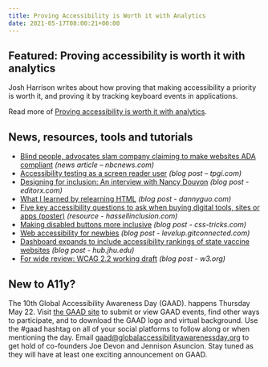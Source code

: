 ```yaml
---
title: Proving Accessibility is Worth it with Analytics
date: 2021-05-17T08:00:21+00:00
---
```


## Featured: Proving accessibility is worth it with analytics

Josh Harrison writes about how proving that making accessibility a priority is worth it, and proving it by tracking keyboard events in applications.

Read more of [Proving accessibility is worth it with analytics](https://blogs.intuit.com/blog/2021/05/06/proving-accessibility-is-worth-it-with-analytics/).

## News, resources, tools and tutorials

- [Blind people, advocates slam company claiming to make websites ADA compliant](https://www.nbcnews.com/tech/innovation/blind-people-advocates-slam-company-claiming-make-websites-ada-compliant-n1266720) *(news article – nbcnews.com)*
- [Accessibility testing as a screen reader user](https://www.tpgi.com/accessibility-testing-as-a-screen-reader-user/) *(blog post – tpgi.com)*
- [Designing for inclusion: An interview with Nancy Douyon](https://www.editorx.com/shaping-design/article/nancy-douyon-interview) *(blog post - editorx.com)*
- [What I learned by relearning HTML](https://www.dannyguo.com/blog/what-i-learned-by-relearning-html) *(blog post - dannyguo.com)*
- [Five key accessibility questions to ask when buying digital tools, sites or apps (poster)](https://www.hassellinclusion.com/blog/accessible-procurement-outsourcing-poster/) *(resource - hassellinclusion.com)*
- [Making disabled buttons more inclusive](https://css-tricks.com/making-disabled-buttons-more-inclusive/) *(blog post - css-tricks.com)*
- [Web accessibility for newbies](https://levelup.gitconnected.com/web-accessibility-for-newbies-1098fa15f9f0) *(blog post - levelup.gitconnected.com)*
- [Dashboard expands to include accessibility rankings of state vaccine websites](https://hub.jhu.edu/2021/04/06/data-visualization-dashboard-ranks-vaccine-websites/) *(blog post - hub.jhu.edu)*
- [For wide review: WCAG 2.2 working draft](https://www.w3.org/blog/news/archives/9052) *(blog post - w3.org)*

## New to A11y?

The 10th Global Accessibility Awareness Day (GAAD). happens Thursday May 22. Visit [the GAAD site](https://www.globalaccessibilityawarenessday.org) to submit or view GAAD events, find other ways to participate, and to download the GAAD logo and virtual background. Use the #gaad hashtag on all of your social platforms to follow along or when mentioning the day. Email <gaad@globalaccessibilityawarenessday.org> to get hold of co-founders Joe Devon and Jennison Asuncion. Stay tuned as they will have at least one exciting announcement on GAAD.
